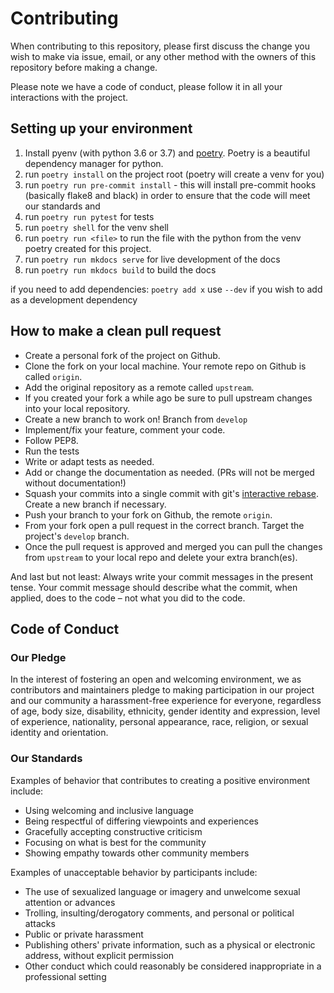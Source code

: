 # Contributing

When contributing to this repository, please first discuss the change you wish to make via issue,
email, or any other method with the owners of this repository before making a change.

Please note we have a code of conduct, please follow it in all your interactions with the project.

## Setting up your environment

1. Install pyenv (with python 3.6 or 3.7) and [poetry](https://poetry.eustace.io/). Poetry is a beautiful dependency manager for python.
2. run `poetry install` on the project root (poetry will create a venv for you)
3. run `poetry run pre-commit install` - this will install pre-commit hooks (basically flake8 and black) in order to ensure that the code will meet our standards and
4. run `poetry run pytest` for tests
5. run `poetry shell` for the venv shell
6. run `poetry run <file>` to run the file with the python from the venv poetry created for this project.
7. run `poetry run mkdocs serve` for live development of the docs
8. run `poetry run mkdocs build` to build the docs

if you need to add dependencies: `poetry add x` use `--dev` if you wish to add as a development dependency

## How to make a clean pull request

- Create a personal fork of the project on Github.
- Clone the fork on your local machine. Your remote repo on Github is called `origin`.
- Add the original repository as a remote called `upstream`.
- If you created your fork a while ago be sure to pull upstream changes into your local repository.
- Create a new branch to work on! Branch from `develop`
- Implement/fix your feature, comment your code.
- Follow PEP8.
- Run the tests
- Write or adapt tests as needed.
- Add or change the documentation as needed. (PRs will not be merged without documentation!)
- Squash your commits into a single commit with git's [interactive rebase](https://help.github.com/articles/interactive-rebase). Create a new branch if necessary.
- Push your branch to your fork on Github, the remote `origin`.
- From your fork open a pull request in the correct branch. Target the project's `develop` branch.
- Once the pull request is approved and merged you can pull the changes from `upstream` to your local repo and delete your extra branch(es).

And last but not least: Always write your commit messages in the present tense. Your commit message should describe what the commit, when applied, does to the code – not what you did to the code.

## Code of Conduct

### Our Pledge

In the interest of fostering an open and welcoming environment, we as
contributors and maintainers pledge to making participation in our project and
our community a harassment-free experience for everyone, regardless of age, body
size, disability, ethnicity, gender identity and expression, level of experience,
nationality, personal appearance, race, religion, or sexual identity and
orientation.

### Our Standards

Examples of behavior that contributes to creating a positive environment
include:

- Using welcoming and inclusive language
- Being respectful of differing viewpoints and experiences
- Gracefully accepting constructive criticism
- Focusing on what is best for the community
- Showing empathy towards other community members

Examples of unacceptable behavior by participants include:

- The use of sexualized language or imagery and unwelcome sexual attention or
  advances
- Trolling, insulting/derogatory comments, and personal or political attacks
- Public or private harassment
- Publishing others' private information, such as a physical or electronic
  address, without explicit permission
- Other conduct which could reasonably be considered inappropriate in a
  professional setting
